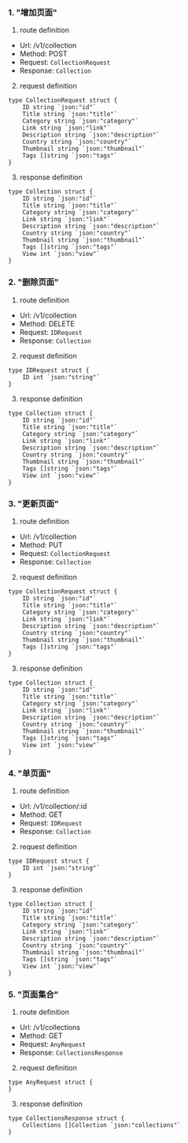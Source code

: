 ### 1. "增加页面"

1. route definition

- Url: /v1/collection
- Method: POST
- Request: `CollectionRequest`
- Response: `Collection`

2. request definition



```golang
type CollectionRequest struct {
	ID string `json:"id"`
	Title string `json:"title"`
	Category string `json:"category"`
	Link string `json:"link"`
	Description string `json:"description"`
	Country string `json:"country"`
	Thumbnail string `json:"thumbnail"`
	Tags []string `json:"tags"`
}
```


3. response definition



```golang
type Collection struct {
	ID string `json:"id"`
	Title string `json:"title"`
	Category string `json:"category"`
	Link string `json:"link"`
	Description string `json:"description"`
	Country string `json:"country"`
	Thumbnail string `json:"thumbnail"`
	Tags []string `json:"tags"`
	View int `json:"view"`
}
```

### 2. "删除页面"

1. route definition

- Url: /v1/collection
- Method: DELETE
- Request: `IDRequest`
- Response: `Collection`

2. request definition



```golang
type IDRequest struct {
	ID int `json:"string"`
}
```


3. response definition



```golang
type Collection struct {
	ID string `json:"id"`
	Title string `json:"title"`
	Category string `json:"category"`
	Link string `json:"link"`
	Description string `json:"description"`
	Country string `json:"country"`
	Thumbnail string `json:"thumbnail"`
	Tags []string `json:"tags"`
	View int `json:"view"`
}
```

### 3. "更新页面"

1. route definition

- Url: /v1/collection
- Method: PUT
- Request: `CollectionRequest`
- Response: `Collection`

2. request definition



```golang
type CollectionRequest struct {
	ID string `json:"id"`
	Title string `json:"title"`
	Category string `json:"category"`
	Link string `json:"link"`
	Description string `json:"description"`
	Country string `json:"country"`
	Thumbnail string `json:"thumbnail"`
	Tags []string `json:"tags"`
}
```


3. response definition



```golang
type Collection struct {
	ID string `json:"id"`
	Title string `json:"title"`
	Category string `json:"category"`
	Link string `json:"link"`
	Description string `json:"description"`
	Country string `json:"country"`
	Thumbnail string `json:"thumbnail"`
	Tags []string `json:"tags"`
	View int `json:"view"`
}
```

### 4. "单页面"

1. route definition

- Url: /v1/collection/:id
- Method: GET
- Request: `IDRequest`
- Response: `Collection`

2. request definition



```golang
type IDRequest struct {
	ID int `json:"string"`
}
```


3. response definition



```golang
type Collection struct {
	ID string `json:"id"`
	Title string `json:"title"`
	Category string `json:"category"`
	Link string `json:"link"`
	Description string `json:"description"`
	Country string `json:"country"`
	Thumbnail string `json:"thumbnail"`
	Tags []string `json:"tags"`
	View int `json:"view"`
}
```

### 5. "页面集合"

1. route definition

- Url: /v1/collections
- Method: GET
- Request: `AnyRequest`
- Response: `CollectionsResponse`

2. request definition



```golang
type AnyRequest struct {
}
```


3. response definition



```golang
type CollectionsResponse struct {
	Collections []Collection `json:"collections"`
}
```

